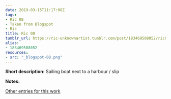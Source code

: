 ```yaml
---
date: 2019-03-15T11:17:08Z
tags:
- Ric 08
- Taken from Blogspot
- Ric
title: Ric 08
tumblr_url: https://ric-unknownartist.tumblr.com/post/183469508052/ric08
alias:
- 183469508052
resources:
- src: "_blogspot-08.png"
---
```


**Short description:** Sailing boat next to a harbour / slip

**Notes:**

[Other entries for this work](/tags/Ric-08)

